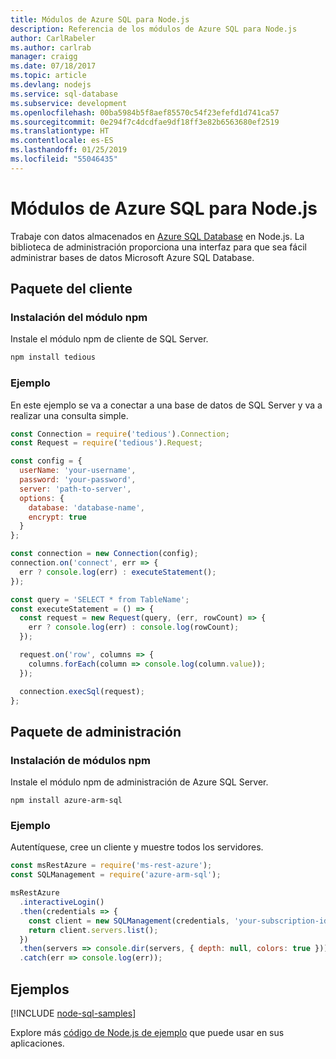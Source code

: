 ```yaml
---
title: Módulos de Azure SQL para Node.js
description: Referencia de los módulos de Azure SQL para Node.js
author: CarlRabeler
ms.author: carlrab
manager: craigg
ms.date: 07/18/2017
ms.topic: article
ms.devlang: nodejs
ms.service: sql-database
ms.subservice: development
ms.openlocfilehash: 00ba5984b5f8aef85570c54f23efefd1d741ca57
ms.sourcegitcommit: 0e294f7c4dcdfae9df18ff3e82b6563680ef2519
ms.translationtype: HT
ms.contentlocale: es-ES
ms.lasthandoff: 01/25/2019
ms.locfileid: "55046435"
---
```

# <a name="azure-sql-modules-for-nodejs"></a>Módulos de Azure SQL para Node.js

Trabaje con datos almacenados en [Azure SQL Database](https://docs.microsoft.com/azure/sql-database/sql-database-technical-overview) en Node.js.
La biblioteca de administración proporciona una interfaz para que sea fácil administrar bases de datos Microsoft Azure SQL Database.

## <a name="client-package"></a>Paquete del cliente

### <a name="install-the-npm-module"></a>Instalación del módulo npm

Instale el módulo npm de cliente de SQL Server.

```bash
npm install tedious
```

### <a name="example"></a>Ejemplo

En este ejemplo se va a conectar a una base de datos de SQL Server y va a realizar una consulta simple.

```javascript
const Connection = require('tedious').Connection;
const Request = require('tedious').Request;

const config = {
  userName: 'your-username',
  password: 'your-password',
  server: 'path-to-server',
  options: {
    database: 'database-name',
    encrypt: true
  }
};

const connection = new Connection(config);
connection.on('connect', err => {
  err ? console.log(err) : executeStatement();
});

const query = 'SELECT * from TableName';
const executeStatement = () => {
  const request = new Request(query, (err, rowCount) => {
    err ? console.log(err) : console.log(rowCount);
  });

  request.on('row', columns => {
    columns.forEach(column => console.log(column.value));
  });

  connection.execSql(request);
};
```

## <a name="management-package"></a>Paquete de administración

### <a name="install-npm-modules"></a>Instalación de módulos npm

Instale el módulo npm de administración de Azure SQL Server.

```
npm install azure-arm-sql
```   

### <a name="example"></a>Ejemplo

Autentíquese, cree un cliente y muestre todos los servidores.

```javascript
const msRestAzure = require('ms-rest-azure');
const SQLManagement = require('azure-arm-sql');

msRestAzure
  .interactiveLogin()
  .then(credentials => {
    const client = new SQLManagement(credentials, 'your-subscription-id');
    return client.servers.list();
  })
  .then(servers => console.dir(servers, { depth: null, colors: true }))
  .catch(err => console.log(err));
```

## <a name="samples"></a>Ejemplos

[!INCLUDE [node-sql-samples](../docs-ref-conceptual/includes/sql-samples.md)]

Explore más [código de Node.js de ejemplo](https://azure.microsoft.com/resources/samples/?platform=nodejs) que puede usar en sus aplicaciones.
